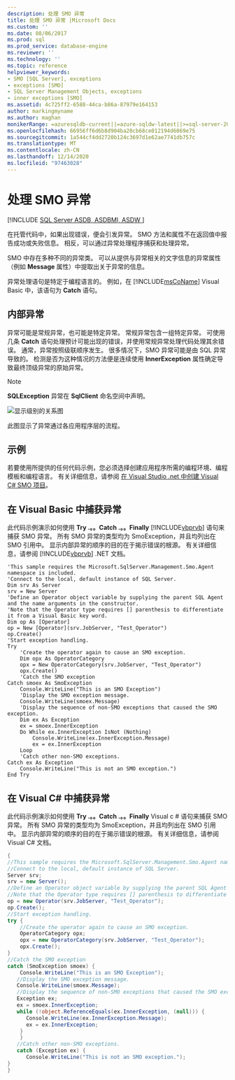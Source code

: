```yaml
---
description: 处理 SMO 异常
title: 处理 SMO 异常 |Microsoft Docs
ms.custom: ''
ms.date: 08/06/2017
ms.prod: sql
ms.prod_service: database-engine
ms.reviewer: ''
ms.technology: ''
ms.topic: reference
helpviewer_keywords:
- SMO [SQL Server], exceptions
- exceptions [SMO]
- SQL Server Management Objects, exceptions
- inner exceptions [SMO]
ms.assetid: 4c725ff2-6588-44ca-b86a-87979e164153
author: markingmyname
ms.author: maghan
monikerRange: =azuresqldb-current||=azure-sqldw-latest||>=sql-server-2016||>=sql-server-linux-2017||=azuresqldb-mi-current
ms.openlocfilehash: 66956ff6d6b8d904ba20cb68ce012194d6069e75
ms.sourcegitcommit: 1a544cf4dd2720b124c3697d1e62ae7741db757c
ms.translationtype: MT
ms.contentlocale: zh-CN
ms.lasthandoff: 12/14/2020
ms.locfileid: "97463028"
---
```

# <a name="handling-smo-exceptions"></a>处理 SMO 异常
[!INCLUDE [SQL Server ASDB, ASDBMI, ASDW ](../../../includes/applies-to-version/sql-asdb-asdbmi-asa.md)]

  在托管代码中，如果出现错误，便会引发异常。 SMO 方法和属性不在返回值中报告成功或失败信息。 相反，可以通过异常处理程序捕获和处理异常。  
  
 SMO 中存在多种不同的异常类。 可以从提供与异常相关的文字信息的异常属性（例如 **Message** 属性）中提取出关于异常的信息。  
  
 异常处理语句是特定于编程语言的。 例如，在 [!INCLUDE[msCoName](../../../includes/msconame-md.md)] Visual Basic 中，该语句为 **Catch** 语句。  
  
## <a name="inner-exceptions"></a>内部异常  
 异常可能是常规异常，也可能是特定异常。 常规异常包含一组特定异常。 可使用几条 **Catch** 语句处理预计可能出现的错误，并使用常规异常处理代码处理其余错误。 通常，异常按照级联顺序发生。 很多情况下，SMO 异常可能是由 SQL 异常导致的。 检测是否为这种情况的方法便是连续使用 **InnerException** 属性确定导致最终顶级异常的原始异常。  
  
> [!NOTE]  
>  **SQLException** 异常在 **SqlClient** 命名空间中声明。  
  
 ![显示级别的关系图](../../../relational-databases/server-management-objects-smo/create-program/media/exception-flow.gif "显示级别的关系图")  
  
 此图显示了异常通过各应用程序层的流程。  
  
## <a name="example"></a>示例  
 若要使用所提供的任何代码示例，您必须选择创建应用程序所需的编程环境、编程模板和编程语言。 有关详细信息，请参阅 [在 Visual Studio .net 中创建 Visual C&#35; SMO 项目](../../../relational-databases/server-management-objects-smo/how-to-create-a-visual-csharp-smo-project-in-visual-studio-net.md)。
  
## <a name="catching-an-exception-in-visual-basic"></a>在 Visual Basic 中捕获异常  
 此代码示例演示如何使用 **Try .。。Catch .。。Finally** [!INCLUDE[vbprvb](../../../includes/vbprvb-md.md)] 语句来捕获 SMO 异常。 所有 SMO 异常的类型均为 SmoException，并且均列出在 SMO 引用中。 显示内部异常的顺序的目的在于揭示错误的根源。 有关详细信息，请参阅 [!INCLUDE[vbprvb](../../../includes/vbprvb-md.md)] .NET 文档。  
  
```VBNET
'This sample requires the Microsoft.SqlServer.Management.Smo.Agent namespace is included.
'Connect to the local, default instance of SQL Server.
Dim srv As Server
srv = New Server
'Define an Operator object variable by supplying the parent SQL Agent and the name arguments in the constructor.
'Note that the Operator type requires [] parenthesis to differentiate it from a Visual Basic key word.
Dim op As [Operator]
op = New [Operator](srv.JobServer, "Test_Operator")
op.Create()
'Start exception handling.
Try
    'Create the operator again to cause an SMO exception.
    Dim opx As OperatorCategory
    opx = New OperatorCategory(srv.JobServer, "Test_Operator")
    opx.Create()
    'Catch the SMO exception
Catch smoex As SmoException
    Console.WriteLine("This is an SMO Exception")
    'Display the SMO exception message.
    Console.WriteLine(smoex.Message)
    'Display the sequence of non-SMO exceptions that caused the SMO exception.
    Dim ex As Exception
    ex = smoex.InnerException
    Do While ex.InnerException IsNot (Nothing)
        Console.WriteLine(ex.InnerException.Message)
        ex = ex.InnerException
    Loop
    'Catch other non-SMO exceptions.
Catch ex As Exception
    Console.WriteLine("This is not an SMO exception.")
End Try
``` 
  
## <a name="catching-an-exception-in-visual-c"></a>在 Visual C# 中捕获异常  
 此代码示例演示如何使用 **Try .。。Catch .。。Finally** Visual c # 语句来捕获 SMO 异常。 所有 SMO 异常的类型均为 SmoException，并且均列出在 SMO 引用中。 显示内部异常的顺序的目的在于揭示错误的根源。 有关详细信息，请参阅 Visual C# 文档。  
  
```csharp  
{   
//This sample requires the Microsoft.SqlServer.Management.Smo.Agent namespace to be included.   
//Connect to the local, default instance of SQL Server.   
Server srv;   
srv = new Server();   
//Define an Operator object variable by supplying the parent SQL Agent and the name arguments in the constructor.   
//Note that the Operator type requires [] parenthesis to differentiate it from a Visual Basic key word.   
op = new Operator(srv.JobServer, "Test_Operator");   
op.Create();   
//Start exception handling.   
try {   
    //Create the operator again to cause an SMO exception.   
    OperatorCategory opx;   
    opx = new OperatorCategory(srv.JobServer, "Test_Operator");   
    opx.Create();   
}   
//Catch the SMO exception   
catch (SmoException smoex) {   
    Console.WriteLine("This is an SMO Exception");   
   //Display the SMO exception message.   
   Console.WriteLine(smoex.Message);   
   //Display the sequence of non-SMO exceptions that caused the SMO exception.   
   Exception ex;   
   ex = smoex.InnerException;   
   while (!object.ReferenceEquals(ex.InnerException, (null))) {   
      Console.WriteLine(ex.InnerException.Message);   
      ex = ex.InnerException;   
    }   
    }   
   //Catch other non-SMO exceptions.   
   catch (Exception ex) {   
      Console.WriteLine("This is not an SMO exception.");   
}   
}  
```  
  
  
